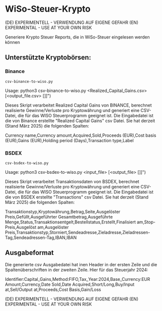 # WiSo-Steuer-Krypto

(DE) EXPERIMENTELL - VERWENDUNG AUF EIGENE GEFAHR
(EN) EXPERIMENTAL - USE AT YOUR OWN RISK

Generiere Krypto Steuer Reports, die in WiSo-Steuer eingelesen werden können

## Unterstützte Kryptobörsen:

### Binance

`csv-binance-to-wiso.py`

Usage: python3 csv-binance-to-wiso.py <Realized_Capital_Gains.csv> [<output_file.csv> [<tax year>]]")

Dieses Skript verarbeitet Realized Capital Gains von BINANCE, berechnet realisierte Gewinne/Verluste pro Kryptowährung und generiert eine CSV-Datei, die für das WISO Steuerprogramm geeignet ist.
Die Eingabedatei ist die von Binance erstellte "Realized Capital Gains" csv Datei. Sie hat derzeit (Stand März 2025) die folgenden Spalten:

  Currency name,Currency amount,Acquired,Sold,Proceeds (EUR),Cost basis (EUR),Gains (EUR),Holding period (Days),Transaction type,Label

### BSDEX

`csv-bsdex-to-wiso.py`

Usage: python3 csv-bsdex-to-wiso.py <input_file> [<output_file> [<tax year>]]")

Dieses Skript verarbeitet Transaktionsdaten von BSDEX, berechnet realisierte Gewinne/Verluste pro Kryptowährung und generiert eine CSV-Datei, die für das WISO Steuerprogramm geeignet ist.
Die Eingabedatei ist die von BSDEX erstellte "Transactions" csv Datei. Sie hat derzeit (Stand März 2025) die folgenden Spalten:

  Transaktionstyp,Kryptowährung,Betrag,Seite,Ausgelöster Preis,Gefüllt,Ausgeführter Gesamtbetrag,Ausgeführte Menge,Status,Transaktionsentgelt,Bestellstatus,Erstellt,Finalisiert am,Stop-Preis,Ausgelöst am,Ausgelöster Preis,Transaktionstyp,Storniert,Sendeadresse,Zieladresse,Zieladressen-Tag,Sendeadressen-Tag,IBAN,IBAN

## Ausgabeformat

Die generierte csv Ausgabedatei hat inen Header in der ersten Zeile und die Spaltenüberschriften in der zweiten Zeile. Hier für das Steuerjahr 2024:

  Identifier:Capital_Gains,Method:FIFO,Tax_Year:2024,Base_Currency:EUR
  Amount,Currency,Date Sold,Date Acquired,Short/Long,Buy/Input at,Sell/Output at,Proceeds,Cost Basis,Gain/Loss




(DE) EXPERIMENTELL - VERWENDUNG AUF EIGENE GEFAHR
(EN) EXPERIMENTAL - USE AT YOUR OWN RISK




